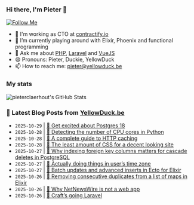 ### Hi there, I'm Pieter 👋  
[![Follow Me](https://img.shields.io/github/followers/pieterclaerhout?label=Follow&style=social)](https://github.com/pieterclaerhout)

- 🏢 I'm working as CTO at [contractify.io](https://contractify.io)
- 🌱 I’m currently playing around with Elixir, Phoenix and functional programming
- 💬 Ask me about [PHP](https://php.net), [Laravel](http://laravel.com) and [VueJS](https://vuejs.org)
- 😄 Pronouns: Pieter, Duckie, YellowDuck
- 📫 How to reach me: pieter@yellowduck.be

### My stats

![pieterclaerhout's GitHub Stats](https://github-readme-stats.vercel.app/api?username=pieterclaerhout&show_icons=true&count_private=true&line_height=40)

### 📩 Latest Blog Posts from [YellowDuck.be](https://www.yellowduck.be/)
<!-- BLOG-POST-LIST:START -->
- `2025-10-29` | [🔗 Get excited about Postgres 18](https://www.yellowduck.be/posts/get-excited-about-postgres-18)  
- `2025-10-28` | [🐥 Detecting the number of CPU cores in Python](https://www.yellowduck.be/posts/detecting-the-number-of-cpu-cores-in-python)  
- `2025-10-28` | [🔗 A complete guide to HTTP caching](https://www.yellowduck.be/posts/a-complete-guide-to-http-caching)  
- `2025-10-28` | [🔗 The least amount of CSS for a decent looking site](https://www.yellowduck.be/posts/the-least-amount-of-css-for-a-decent-looking-site)  
- `2025-10-27` | [🐥 Why indexing foreign key columns matters for cascade deletes in PostgreSQL](https://www.yellowduck.be/posts/why-indexing-foreign-key-columns-matters-for-cascade-deletes-in-postgresql)  
- `2025-10-27` | [🔗 Actually doing things in user’s time zone](https://www.yellowduck.be/posts/actually-doing-things-in-users-time-zone)  
- `2025-10-27` | [🔗 Batch updates and advanced inserts in Ecto for Elixir](https://www.yellowduck.be/posts/batch-updates-and-advanced-inserts-in-ecto-for-elixir)  
- `2025-10-26` | [🐥 Removing consecutive duplicates from a list of maps in Elixir](https://www.yellowduck.be/posts/removing-consecutive-duplicates-from-a-list-of-maps-in-elixir)  
- `2025-10-26` | [🔗 Why NetNewsWire is not a web app](https://www.yellowduck.be/posts/why-netnewswire-is-not-a-web-app)  
- `2025-10-26` | [🔗 Craft’s going Laravel](https://www.yellowduck.be/posts/crafts-going-laravel-craft-cms)  

<!-- BLOG-POST-LIST:END -->
